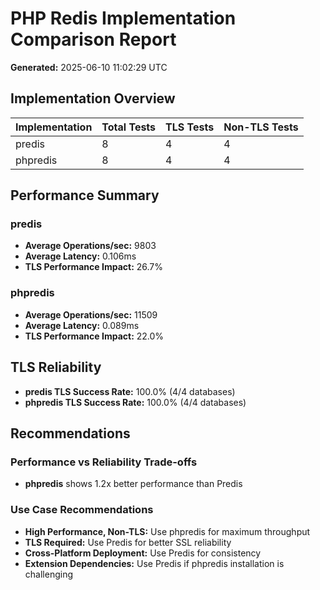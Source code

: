 # PHP Redis Implementation Comparison Report

**Generated:** 2025-06-10 11:02:29 UTC

## Implementation Overview

| Implementation | Total Tests | TLS Tests | Non-TLS Tests |
|---|---|---|---|
| predis | 8 | 4 | 4 |
| phpredis | 8 | 4 | 4 |

## Performance Summary

### predis
- **Average Operations/sec:** 9803
- **Average Latency:** 0.106ms
- **TLS Performance Impact:** 26.7%

### phpredis
- **Average Operations/sec:** 11509
- **Average Latency:** 0.089ms
- **TLS Performance Impact:** 22.0%

## TLS Reliability

- **predis TLS Success Rate:** 100.0% (4/4 databases)
- **phpredis TLS Success Rate:** 100.0% (4/4 databases)

## Recommendations

### Performance vs Reliability Trade-offs

- **phpredis** shows 1.2x better performance than Predis

### Use Case Recommendations

- **High Performance, Non-TLS:** Use phpredis for maximum throughput
- **TLS Required:** Use Predis for better SSL reliability
- **Cross-Platform Deployment:** Use Predis for consistency
- **Extension Dependencies:** Use Predis if phpredis installation is challenging
